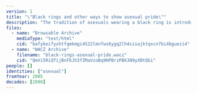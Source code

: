 ```yaml
---
version: 1
title: "\"Black rings and other ways to show asexual pride\""
description: "The tradition of asexuals wearing a black ring is introduced in an AVEN forum thread"
files:
  - name: "Browsable Archive"
    mediaType: "text/html"
    cid: "bafybeifyxhtfqmkmgi4522lmnfws6ygq2lh4sisajktqxcn7bi4bguezi4"
  - name: "WACZ Archive"
    filename: "black-rings-asexual-pride.wacz"
    cid: "QmVi5RiQTijBnFbJh3fZMaVzoBq9HPBrzPBk3N9yXBtQGi"
people: []
identities: ["asexual"]
fromYear: 2005
decades: [2000]
---
```

